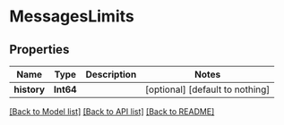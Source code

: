 # MessagesLimits


## Properties
Name | Type | Description | Notes
------------ | ------------- | ------------- | -------------
**history** | **Int64** |  | [optional] [default to nothing]


[[Back to Model list]](../README.md#models) [[Back to API list]](../README.md#api-endpoints) [[Back to README]](../README.md)


